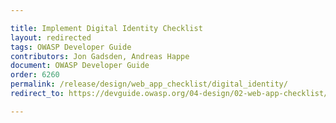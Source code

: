 ```yaml
---

title: Implement Digital Identity Checklist
layout: redirected
tags: OWASP Developer Guide
contributors: Jon Gadsden, Andreas Happe
document: OWASP Developer Guide
order: 6260
permalink: /release/design/web_app_checklist/digital_identity/
redirect_to: https://devguide.owasp.org/04-design/02-web-app-checklist/06-digital-identity/

---
```

